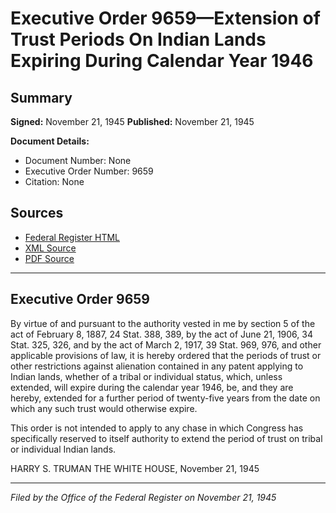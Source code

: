 # Executive Order 9659—Extension of Trust Periods On Indian Lands Expiring During Calendar Year 1946

## Summary

**Signed:** November 21, 1945
**Published:** November 21, 1945

**Document Details:**
- Document Number: None
- Executive Order Number: 9659
- Citation: None

## Sources
- [Federal Register HTML](https://www.presidency.ucsb.edu/documents/executive-order-9659-extension-trust-periods-indian-lands-expiring-during-calendar-year)
- [XML Source](None)
- [PDF Source](None)

---

## Executive Order 9659

By virtue of and pursuant to the authority vested in me by section 5 of the act of February 8, 1887, 24 Stat. 388, 389, by the act of June 21, 1906, 34 Stat. 325, 326, and by the act of March 2, 1917, 39 Stat. 969, 976, and other applicable provisions of law, it is hereby ordered that the periods of trust or other restrictions against alienation contained in any patent applying to Indian lands, whether of a tribal or individual status, which, unless extended, will expire during the calendar year 1946, be, and they are hereby, extended for a further period of twenty-five years from the date on which any such trust would otherwise expire.

This order is not intended to apply to any chase in which Congress has specifically reserved to itself authority to extend the period of trust on tribal or individual Indian lands.

HARRY S. TRUMAN
THE WHITE HOUSE,
November 21, 1945

---

*Filed by the Office of the Federal Register on November 21, 1945*
